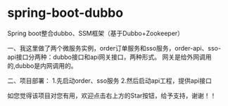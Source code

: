 # spring-boot-dubbo
Spring boot整合dubbo、SSM框架（基于Dubbo+Zookeeper）

一、我这里做了两个微服务实例，order订单服务和sso服务，order-api、sso-api接口分两种：dubbo接口和api网关接口，两种形式。 网关是给外网调用的,dubbo是内网调用的。

二、项目部署： 1.先启动order、sso服务 2.然后启动api工程，提供api接口

如您觉得该项目对您有用，欢迎点击右上方的Star按钮，给予支持，谢谢！！
